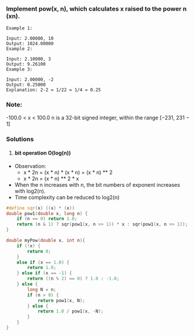 ### Implement pow(x, n), which calculates x raised to the power n (xn).

```
Example 1:

Input: 2.00000, 10
Output: 1024.00000
Example 2:

Input: 2.10000, 3
Output: 9.26100
Example 3:

Input: 2.00000, -2
Output: 0.25000
Explanation: 2-2 = 1/22 = 1/4 = 0.25
```

### Note:

-100.0 < x < 100.0
n is a 32-bit signed integer, within the range [−231, 231 − 1]


### Solutions

1. #### bit operation  O(log(n))

- Observation: 
    - x * 2n = (x * n) * (x * n) = (x * n) ** 2
    - x * 2n = (x * n) ** 2 * x
- When the n increases with n, the bit numbers of exponent increases with log2(n).
- Time complexity can be reduced to log2(n)

```c++
#define sqr(x) ((x) * (x))
double pow1(double x, long n) {
    if (n == 0) return 1.0;
    return (n & 1) ? sqr(pow1(x, n >> 1)) * x : sqr(pow1(x, n >> 1));
}

double myPow(double x, int n){
    if (!x) {
        return 0;
    }
    else if (x == 1.0) {
        return 1.0;
    } else if (x == -1) {
        return ((n % 2) == 0) ? 1.0 : -1.0;
    } else {
        long N = n;
        if (n > 0) {
            return pow1(x, N);
        } else {
            return 1.0 / pow1(x, -N);
        }
    }
}
```




